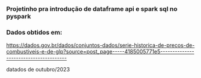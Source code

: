 ### Projetinho pra introdução de dataframe api e spark sql no pyspark
### Dados obtidos em:
https://dados.gov.br/dados/conjuntos-dados/serie-historica-de-precos-de-combustiveis-e-de-glp?source=post_page-----4185005771e5---------------------------------------

datados de outubro/2023
